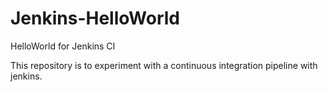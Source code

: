 # Jenkins-HelloWorld
HelloWorld for Jenkins CI

This repository is to experiment with a continuous integration pipeline with jenkins.
